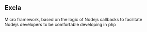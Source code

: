 ## Excla

Micro framework, based on the logic of Nodejs callbacks to facilitate Nodejs developers to be comfortable developing in php